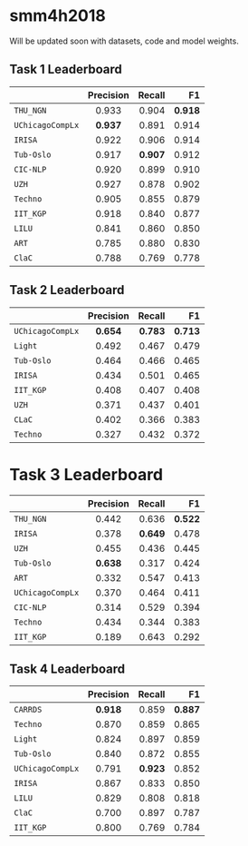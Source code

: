 # smm4h2018

Will be updated soon with datasets, code and model weights.

## Task 1 Leaderboard

|                  | Precision | Recall |  F1   | 
| :---             |   :---:   |   ---: | ---:  |
| `THU_NGN`        | 0.933     | 0.904  | **0.918** |
| `UChicagoCompLx` | **0.937** | 0.891  | 0.914 |
| `IRISA`          | 0.922     | 0.906  | 0.914 |
| `Tub-Oslo`       | 0.917     | **0.907**  | 0.912 |
| `CIC-NLP`        | 0.920     | 0.899  | 0.910 |
| `UZH`            | 0.927     | 0.878  | 0.902 |
| `Techno`         | 0.905     | 0.855  | 0.879 |
| `IIT_KGP`        | 0.918     | 0.840  | 0.877 |
| `LILU`           | 0.841     | 0.860  | 0.850 |
| `ART`            | 0.785     | 0.880  | 0.830 |
| `ClaC`           | 0.788     | 0.769  | 0.778 |

## Task 2 Leaderboard

|                  | Precision | Recall |  F1   | 
| :---             |   :---:   |   ---: | ---:  |
| `UChicagoCompLx` | **0.654** | **0.783**  | **0.713** |
| `Light`          | 0.492 	   | 0.467 	| 0.479 |
| `Tub-Oslo`       | 0.464	 	 | 0.466	| 0.465 |
| `IRISA`          | 0.434     | 0.501	| 0.465 |
| `IIT_KGP`        | 0.408     | 0.407	| 0.408 |
| `UZH`            | 0.371	   | 0.437  | 0.401 |
| `CLaC`           | 0.402	   | 0.366  | 0.383 |
| `Techno`         | 0.327	   | 0.432  | 0.372 |

# Task 3 Leaderboard

|                  | Precision | Recall |  F1   | 
| :---             |   :---:   |   ---: | ---:  |
| `THU_NGN`        | 0.442 	   | 0.636 	| **0.522** |
| `IRISA`          | 0.378	   | **0.649**  | 0.478 |
| `UZH`            | 0.455		 | 0.436  | 0.445 |
| `Tub-Oslo`       | **0.638**     | 0.317	| 0.424 |
| `ART`            | 0.332	   | 0.547  | 0.413 |
| `UChicagoCompLx` | 0.370	 	 | 0.464	| 0.411 |
| `CIC-NLP`        | 0.314		 | 0.529  | 0.394 |
| `Techno`         | 0.434		 | 0.344	| 0.383 |
| `IIT_KGP`        | 0.189     | 0.643  | 0.292 |

## Task 4 Leaderboard

|                  | Precision | Recall |  F1   | 
| :---             |   :---:   |   ---: | ---:  |
| `CARRDS`         | **0.918** | 0.859  | **0.887** |
| `Techno`         | 0.870     | 0.859  | 0.865 |
| `Light`          | 0.824     | 0.897  | 0.859 |
| `Tub-Oslo`       | 0.840     | 0.872  | 0.855 |
| `UChicagoCompLx` | 0.791     | **0.923**  | 0.852 |
| `IRISA`          | 0.867     | 0.833  | 0.850 |
| `LILU`           | 0.829     | 0.808  | 0.818 |
| `ClaC`           | 0.700     | 0.897  | 0.787 |
| `IIT_KGP`        | 0.800     | 0.769  | 0.784 |
